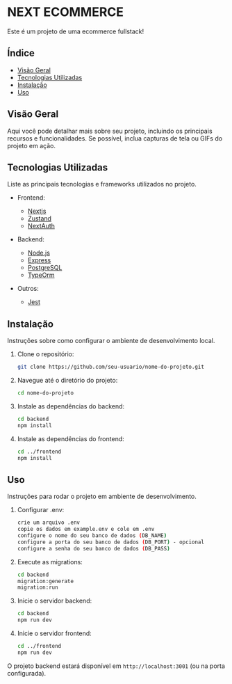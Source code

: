 # NEXT ECOMMERCE

Este é um projeto de uma ecommerce fullstack!

## Índice

- [Visão Geral](#visão-geral)
- [Tecnologias Utilizadas](#tecnologias-utilizadas)
- [Instalação](#instalação)
- [Uso](#uso)

## Visão Geral

Aqui você pode detalhar mais sobre seu projeto, incluindo os principais recursos e funcionalidades. Se possível, inclua capturas de tela ou GIFs do projeto em ação.

## Tecnologias Utilizadas

Liste as principais tecnologias e frameworks utilizados no projeto.

- Frontend:
  - [Nextjs](https://nextjs.org/)
  - [Zustand](https://github.com/pmndrs/zustand)
  - [NextAuth](https://next-auth.js.org/)

- Backend:
  - [Node.js](https://nodejs.org/)
  - [Express](https://expressjs.com/)
  - [PostgreSQL](https://www.postgresql.org/)
  - [TypeOrm](https://typeorm.io/)

- Outros:
  - [Jest](https://jestjs.io/)

## Instalação

Instruções sobre como configurar o ambiente de desenvolvimento local.

1. Clone o repositório:
    ```bash
    git clone https://github.com/seu-usuario/nome-do-projeto.git
    ```
2. Navegue até o diretório do projeto:
    ```bash
    cd nome-do-projeto
    ```
3. Instale as dependências do backend:
    ```bash
    cd backend
    npm install
    ```
4. Instale as dependências do frontend:
    ```bash
    cd ../frontend
    npm install
    ```

## Uso

Instruções para rodar o projeto em ambiente de desenvolvimento.

1. Configurar .env:
    ```bash
    crie um arquivo .env
    copie os dados em example.env e cole em .env
    configure o nome do seu banco de dados (DB_NAME)
    configure a porta do seu banco de dados (DB_PORT) - opcional
    configure a senha do seu banco de dados (DB_PASS)
    ```

1. Execute as migrations:
    ```bash
    cd backend
    migration:generate
    migration:run
    ```

1. Inicie o servidor backend:
    ```bash
    cd backend
    npm run dev
    ```

2. Inicie o servidor frontend:
    ```bash
    cd ../frontend
    npm run dev
    ```

O projeto backend estará disponível em `http://localhost:3001` (ou na porta configurada).


